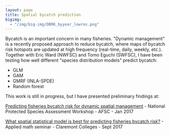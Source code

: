 ```yaml
---
layout: page
title: Spatial bycatch prediction
bigimg:
  - "/img/big-img/DBRK_byyear_lowres.png"
---
```


Bycatch is an important concern in many fisheries. "Dynamic management" is a recently proposed approach to reduce bycatch, where maps of bycatch risk hotspots are updated at high frequency (real-time, daily, weekly, etc.). Together with Eric Ward (NWFSC) and Tomo Eguchi (SWFSC), I have been testing how well different "species distribution models" predict bycatch:
  - GLM
  - GAM 
  - GMRF (INLA-SPDE)
  - Random forest

This work is still in progress, but I have presented preliminary findings at:

[Predicting fisheries bycatch risk for dynamic spatial management](/pdf/PSAW_011917_SpatialBycatch_Stock.pdf) - National Protected Species Assessment Workshop - AFSC - Jan 2017

[What spatial statistical model is best for predicting fisheries bycatch risk?](/pdf/Stock_bycatch_091117.pdf) - Applied math seminar - Claremont Colleges - Sept 2017
